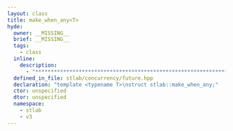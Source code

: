 ```yaml
---
layout: class
title: make_when_any<T>
hyde:
  owner: __MISSING__
  brief: __MISSING__
  tags:
    - class
  inline:
    description:
      - "***********************************************************************************************"
  defined_in_file: stlab/concurrency/future.hpp
  declaration: "template <typename T>\nstruct stlab::make_when_any;"
  ctor: unspecified
  dtor: unspecified
  namespace:
    - stlab
    - v3
---
```

